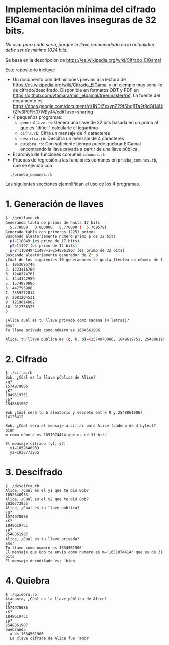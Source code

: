 # Implementación mínima del cifrado ElGamal con llaves inseguras de 32 bits.


*No usar para nada serio, porque la llave recomendada en la actualidad
debe ser de mínimo 1024 bits.*

Se basa en la descripción de <https://es.wikipedia.org/wiki/Cifrado_ElGamal>

Este repositorio incluye:
* Un documento con definiciones previas a la lectura de <https://es.wikipedia.org/wiki/Cifrado_ElGamal> y un ejemplo muy sencillo de cifrado/descifrado.  Disponible en formatos ODT y PDF en <https://github.com/vtamara/mini_elgamal/tree/master/ref>.  La fuente del documento es: <https://docs.google.com/document/d/1NDtZxxypZ29fSbg8Ta2t9dGH4UjfZfv3P0FH07WEyJ4/edit?usp=sharing>
* 4 pequeños programas:
   * `generallave.rb`: Genera una llave de 32 bits basada en un primo al que es "dificil" calcularle el logaritmo
   * `cifra.rb`: Cifra un mensaje de 4 caracteres
   * `descifra.rb`: Descifra un mensaje de 4 caracteres
   * `quiebra.rb`: Con suficiente tiempo puede quebrar ElGamal encontrando la llave privada a partir de una llave pública.
* El archivo de funciones comunes `comunes.rb`
* Pruebas de regresión a las funciones comúnes  en `prueba_comunes.rb`, que se ejecuta con 
```
  ./prueba_comunes.rb
```


Las siguientes secciones ejemplifican el uso de los 4 programas.

# 1. Generación de llaves

```sh
$ ./genllave.rb
Generando tabla de primos de hasta 17 bits
  5.770000   0.000000   5.770000 (  5.769579)
Generada tabla con primeros 12251 primos 
Buscando aleatoriamente número primo p de 32 bits
  p1=110849 (es primo de 17 bits)
  p2=11497 (es primo de 14 bits)
  p=2*110849*11497+1=2548861907 (es primo de 32 bits)
Buscando aleatoriamente generador de Z*_p
¿Cúal de los siguientes 10 generadores te gusta (teclea un número de 1 a 10)?
1. 1953695746
2. 1223416769
3. 1240374761
4. 1444142959
5. 1574970086
6. 447795980
7. 2359272014
8. 2081204531
9. 1219814882
10. 912756325
5

¿Alice cual es tu llave privada como cadena (4 letras)?
amor
Tu llave privada como número es 1634561906

Alice, tu llave pública es (g, K, p)=(1574970086, 1849619751, 2548861907)
```

# 2. Cifrado

```
$ ./cifra.rb
Bob, ¿Cúal es la llave pública de Alice?
¿g? 
1574970086
¿K? 
1849619751
¿p? 
2548861907

Bob ¿Cúal será tu b aleatorio y secreto entre 0 y 2548861906?
14123412

Bob, ¿Cúal será el mensaje a cifrar para Alice (cadena de 4 bytes)?
bien
m como número es 1651074414 que es de 31 bits

El mensaje cifrado (y1, y2):
  y1=1852640933
  y2=1030773935
```

# 3. Descifrado

```
$ ./descifra.rb
Alice, ¿Cúal es el y1 que te dió Bob?
1852640933
Alice, ¿Cúal es el y2 que te dió Bob?
1030773935
Alice, ¿Cúal es tu llave pública?
¿g? 
1574970086
¿K? 
1849619751
¿p? 
2548861907
Alice, ¿Cúal es tu llave privada?
amor
Tu llave como numero es 1634561906
El mensaje que Bob te envio como numero es m='1651074414' que es de 31 bits
El mensaje decodifado es: 'bien'
```

# 4. Quiebra 

```
$ ./quiebra.rb 
Atacanta, ¿Cúal es la llave pública de Alice?
¿g? 
1574970086
¿K? 
1849619751
¿p? 
2548861907
Quebrando
  a es 1634561906
  La clave cifrada de Alice fue 'amor'
```

